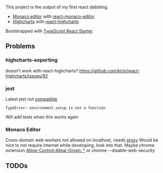 This project is the output of my first react dabbling.
* [Monaco editor](https://microsoft.github.io/monaco-editor/) with [react-monaco-editor](https://www.npmjs.com/package/react-monaco-editor)
* [Highcharts](https://www.npmjs.com/package/highcharts) with [react-highcharts](https://www.npmjs.com/package/react-highcharts)

Bootstrapped with [TypeScript React Starter](https://github.com/Microsoft/TypeScript-React-Starter).

## Problems
### highcharts-exporting
doesn't work with react-highcharts?
https://github.com/kirjs/react-highcharts/issues/92
### jest
Latest jest not [compatible](https://github.com/facebook/jest/issues/5119)
```
TypeError: environment.setup is not a function
```
Will add tests when this works again
### Monaco Editor 
Cross-domain web workers not allowed on localhost, needs [proxy](https://github.com/Microsoft/monaco-editor#integrate-cross-domain)
Would be nice to not require internet while developing, look into that.
Maybe chrome extension [Allow-Control-Allow-Origin: *](https://chrome.google.com/webstore/detail/allow-control-allow-origi/nlfbmbojpeacfghkpbjhddihlkkiljbi?hl=en)
or chrome --disable-web-security
## TODOs
